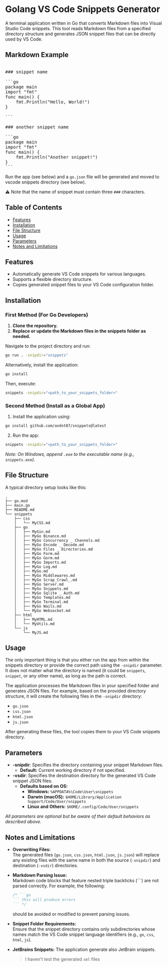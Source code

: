 # Golang VS Code Snippets Generator

A terminal application written in Go that converts Markdown files into Visual Studio Code snippets. This tool reads Markdown files from a specified directory structure and generates JSON snippet files that can be directly used by VS Code.

## Markdown Example

<pre>

### snippet name

```go
package main
import "fmt"
func main() {
    fmt.Println("Hello, World!")
}

```

### another snippet name

```go
package main
import "fmt"
func main() {
    fmt.Println("Another snippet!")
}
```
</pre> 

Run the app (see below) and a `go.json` file will be generated and moved to vscode snippets directory (see below).

⚠️ Note that the name of snippet must contain three `###` characters.

## Table of Contents

- [Features](#features)
- [Installation](#installation)
- [File Structure](#file-structure)
- [Usage](#usage)
- [Parameters](#parameters)
- [Notes and Limitations](#notes-and-limitations)

## Features

- Automatically generate VS Code snippets for various languages.
- Supports a flexible directory structure.
- Copies generated snippet files to your VS Code configuration folder.

## Installation

### First Method (For Go Developers)

1. **Clone the repository.**
2. **Replace or update the Markdown files in the snippets folder as needed.**

Navigate to the project directory and run:
```sh
go run . -snipdir="snippets"
```

Alternatively, install the application:
```sh
go install
```

Then, execute:
```sh
snippets -snipdir="<path_to_your_snippets_folder>"
```

### Second Method (Install as a Global App)

1. Install the application using:
```sh
go install github.com/andnt87/snippets@latest
```
2. Run the app:
```sh
snippets -snipdir="<path_to_your_snippets_folder>"
```

*Note: On Windows, append `.exe` to the executable name (e.g., `snippets.exe`).*

## File Structure

A typical directory setup looks like this:

```
.
├── go.mod
├── main.go
├── README.md
└── snippets
    ├── css
    │   └── MyCSS.md
    ├── go
    │   ├── MyGin.md
    │   ├── MyGo Binance.md
    │   ├── MyGo Concurrency _ Channels.md
    │   ├── MyGo Encode _ Decode.md
    │   ├── MyGo Files _ Directories.md
    │   ├── MyGo Form.md
    │   ├── MyGo Gorm.md
    │   ├── MyGo Imports.md
    │   ├── MyGo Log.md
    │   ├── MyGo.md
    │   ├── MyGo Middlewares.md
    │   ├── MyGo Scrap_Crawl_.md
    │   ├── MyGo Server.md
    │   ├── MyGo Snippets.md
    │   ├── MyGo Sqlite _ Auth.md
    │   ├── MyGo Templates.md
    │   ├── MyGo Terminal.md
    │   ├── MyGo Wails.md
    │   └── MyGo Websocket.md
    ├── html
    │   ├── MyHTML.md
    │   └── MyUtils.md
    └── js
        └── MyJS.md
```

## Usage

The only important thing is that you either run the app from within the snippets directory or provide the correct path using the `-snipdir` parameter. It does not matter what the directory is named (it could be `snippets`, `snippet`, or any other name), as long as the path is correct.

The application processes the Markdown files in your specified folder and generates JSON files. For example, based on the provided directory structure, it will create the following files in the `-snipdir` directory:
- `go.json`
- `css.json`
- `html.json`
- `js.json`

After generating these files, the tool copies them to your VS Code snippets directory.


## Parameters

- **-snipdir**: Specifies the directory containing your snippet Markdown files.  
  - **Default:** Current working directory if not specified.
- **-vsdir**: Specifies the destination directory for the generated VS Code snippet JSON files.
  - **Defaults based on OS:**
    - **Windows:** `%APPDATA%\Code\User\snippets`
    - **Darwin (macOS):** `$HOME/Library/Application Support/Code/User/snippets`
    - **Linux and Others:** `$HOME/.config/Code/User/snippets`

*All parameters are optional but be aware of their default behaviors as described above.*

## Notes and Limitations

- **Overwriting Files:**  
  The generated files (`go.json`, `css.json`, `html.json`, `js.json`) will replace any existing files with the same name in both the source (`-snipdir`) and destination (`-vsdir`) directories.

- **Markdown Parsing Issue:**  
  Markdown code blocks that feature nested triple backticks (```) are not parsed correctly. For example, the following:
  ```go
  /* ```go
  ``` this will produce errors
  ``` */
  ```
  should be avoided or modified to prevent parsing issues.

- **Snippet Folder Requirements:**  
  Ensure that the snippet directory contains only subdirectories whose names match the VS Code snippet language identifiers (e.g., `go`, `css`, `html`, `js`).

- **JetBrains Snippets:**
  The application generate also JetBrain snippets. 

  > I haven't test the generated `xml` files